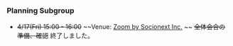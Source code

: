### Planning Subgroup

- ~~4/17(Fri) 15:00 - 16:00~~
  ~~Venue: [Zoom by Socionext Inc.](https://socionext.zoom.us/j/99975267803?pwd=M25XMnJLaWlYRi9hWkxESVFleWp5UT09)  ~~
  ~~全体会合の準備、確認~~
  終了しました。
